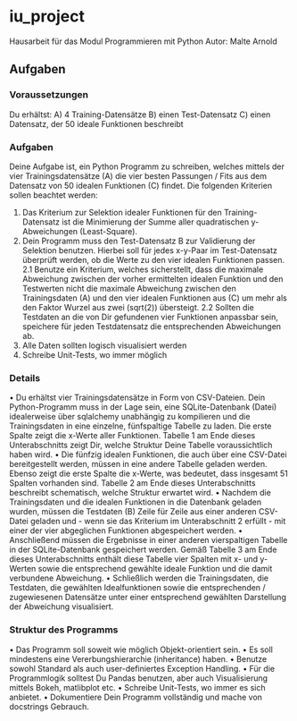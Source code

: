 # iu_project
Hausarbeit für das Modul Programmieren mit Python
Autor: Malte Arnold
## Aufgaben
### Voraussetzungen
Du erhältst:
A) 4 Training-Datensätze
B) einen Test-Datensatz
C) einen Datensatz, der 50 ideale Funktionen beschreibt
### Aufgaben
Deine Aufgabe ist, ein Python Programm zu schreiben, welches mittels der vier Trainingsdatensätze (A) die vier
besten Passungen / Fits aus dem Datensatz von 50 idealen Funktionen (C) findet. Die folgenden Kriterien sollen
beachtet werden:
1. Das Kriterium zur Selektion idealer Funktionen für den Training-Datensatz ist die Minimierung der
Summe aller quadratischen y-Abweichungen (Least-Square).
2. Dein Programm muss den Test-Datensatz B zur Validierung der Selektion benutzen. Hierbei soll für jedes
x-y-Paar im Test-Datensatz überprüft werden, ob die Werte zu den vier idealen Funktionen passen.
2.1 Benutze ein Kriterium, welches sicherstellt, dass die maximale Abweichung zwischen der vorher
ermittelten idealen Funktion und den Testwerten nicht die maximale Abweichung zwischen den
Trainingsdaten (A) und den vier idealen Funktionen aus (C) um mehr als den Faktor Wurzel aus
zwei (sqrt(2)) übersteigt.
2.2 Sollten die Testdaten an die von Dir gefundenen vier Funktionen anpassbar sein, speichere für
jeden Testdatensatz die entsprechenden Abweichungen ab.
4. Alle Daten sollten logisch visualisiert werden
5. Schreibe Unit-Tests, wo immer möglich
### Details
• Du erhältst vier Trainingsdatensätze in Form von CSV-Dateien. Dein Python-Programm muss in der Lage
sein, eine SQLite-Datenbank (Datei) idealerweise über sqlalchemy unabhängig zu kompilieren und die
Trainingsdaten in eine einzelne, fünfspaltige Tabelle zu laden. Die erste Spalte zeigt die x-Werte aller
Funktionen. Tabelle 1 am Ende dieses Unterabschnitts zeigt Dir, welche Struktur Deine Tabelle
voraussichtlich haben wird.
• Die fünfzig idealen Funktionen, die auch über eine CSV-Datei bereitgestellt werden, müssen in eine
andere Tabelle geladen werden. Ebenso zeigt die erste Spalte die x-Werte, was bedeutet, dass
insgesamt 51 Spalten vorhanden sind. Tabelle 2 am Ende dieses Unterabschnitts beschreibt
schematisch, welche Struktur erwartet wird.
• Nachdem die Trainingsdaten und die idealen Funktionen in die Datenbank geladen wurden, müssen die
Testdaten (B) Zeile für Zeile aus einer anderen CSV-Datei geladen und - wenn sie das Kriterium im
Unterabschnitt 2 erfüllt - mit einer der vier abgeglichen Funktionen abgespeichert werden.
• Anschließend müssen die Ergebnisse in einer anderen vierspaltigen Tabelle in der SQLite-Datenbank
gespeichert werden. Gemäß Tabelle 3 am Ende dieses Unterabschnitts enthält diese Tabelle vier
Spalten mit x- und y-Werten sowie die entsprechend gewählte ideale Funktion und die damit
verbundene Abweichung.
• Schließlich werden die Trainingsdaten, die Testdaten, die gewählten Idealfunktionen sowie die
entsprechenden / zugewiesenen Datensätze unter einer entsprechend gewählten Darstellung der
Abweichung visualisiert.
### Struktur des Programms
• Das Programm soll soweit wie möglich Objekt-orientiert sein.
• Es soll mindestens eine Vererbungshierarchie (inheritance) haben.
• Benutze sowohl Standard als auch user-definiertes Exception Handling.
• Für die Programmlogik solltest Du Pandas benutzen, aber auch Visualisierung mittels Bokeh, matlibplot
etc.
• Schreibe Unit-Tests, wo immer es sich anbietet.
• Dokumentiere Dein Programm vollständig und mache von docstrings Gebrauch.
